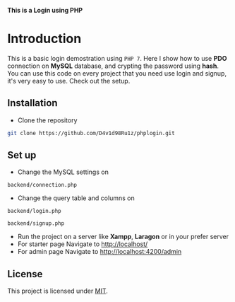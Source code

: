 
**This is a Login using PHP**

Introduction
============

This is a basic login demostration using ```PHP 7```. Here I show how to use **PDO** connection on **MySQL** database, and crypting the password using **hash**. You can use this code on every project that you need use login and signup, it's very easy to use. Check out the setup. 

Installation
------------

- Clone the repository
```bash
git clone https://github.com/D4v1d98Ru1z/phplogin.git
```

Set up
------------
- Change the MySQL settings on
```
backend/connection.php
```
- Change the query table and columns on
```
backend/login.php
```
```
backend/signup.php
```
- Run the project on a server like **Xampp**, **Laragon** or in your prefer server
- For starter page Navigate to [http://localhost/](http://localhost/)
- For admin page Navigate to [http://localhost:4200/admin](http://localhost:4200/admin)


License
-------
This project is licensed under [MIT](http://opensource.org/licenses/MIT).
